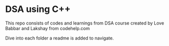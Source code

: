 # DSA using C++

This repo consists of codes and learnings from DSA course created by Love Babbar and Lakshay from codehelp.com

Dive into each folder a readme is added to navigate.
